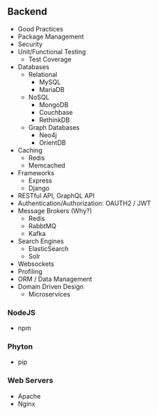## Backend
- Good Practices
- Package Management
- Security
- Unit/Functional Testing
	- Test Coverage
- Databases
	- Relational
		- MySQL
		- MariaDB
	- NoSQL
		- MongoDB
		- Couchbase
		- RethinkDB
	- Graph Databases
		- Neo4j
		- OrientDB
- Caching
	- Redis
	- Memcached
- Frameworks
	- Express
	- Django
- RESTful API, GraphQL API
- Authentication/Authorization: OAUTH2 / JWT
- Message Brokers (Why?)
	- Redis
	- RabbtMQ
	- Kafka
- Search Engines
	- ElasticSearch
	- Solr
- Websockets
- Profiling
- ORM / Data Management
- Domain Driven Design
	- Microservices

### NodeJS
- npm

### Phyton
- pip

### Web Servers
- Apache
- Nginx
